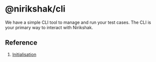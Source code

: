 # @nirikshak/cli

We have a simple CLI tool to manage and run your test cases. The CLI is your primary way to interact with Nirikshak.

## Reference

1. [Initialisation](docs/Initialisation.md)
